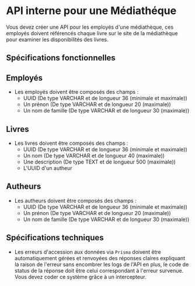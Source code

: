# API interne pour une Médiathéque

Vous devez créer une API pour les employés d'une médiathèque, ces employés doivent référencés chaque livre sur le site de la médiathèque pour examiner les disponibilités des livres.

## Spécifications fonctionnelles

## Employés

- Les employés doivent être composés des champs :
  - UUID (De type VARCHAR et de longueur 36 (minimale et maximale))
  - Un prénon (De type VARCHAR et de longueur 20 (maximale))
  - Un nom de famille (De type VARCHAR et de longueur 30 (maximale))

## Livres

- Les livres doivent être composés des champs :
  - UUID (De type VARCHAR et de longueur 36 (minimale et maximale))
  - Un nom (De type VARCHAR et de longueur 40 (maximale))
  - Une description (De type TEXT et de longueur 500 (maximale))
  - L'UUID d'un autheur

## Autheurs

- Les autheurs doivent être composés des champs :
  - UUID (De type VARCHAR et de longueur 36 (minimale et maximale))
  - Un prénon (De type VARCHAR et de longueur 20 (maximale))
  - Un nom de famille (De type VARCHAR et de longueur 30 (maximale))

## Spécifications techniques

- Les erreurs d'accession aux données via `Prisma` doivent être automatiquement gérées et renvoyées des réponses claires expliquant la raison de l'erreur sans encombrer les logs de l'API en plus, le code de status de la réponse doit être celui correspondant à l'erreur survenue. Vous devez coder ce système grâce à un intercepteur.